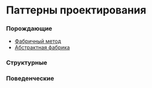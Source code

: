 # Паттерны проектирования

### Порождающие

- [Фабричный метод](src/DesignPatterns/AbstractFactory)
- [Абстрактная фабрика](src/DesignPatterns/FactoryMethod)

### Структурные

### Поведенческие
